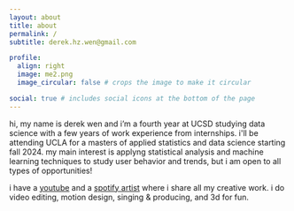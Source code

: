 ```yaml
---
layout: about
title: about
permalink: /
subtitle: derek.hz.wen@gmail.com

profile:
  align: right
  image: me2.png
  image_circular: false # crops the image to make it circular

social: true # includes social icons at the bottom of the page
---
```


hi, my name is derek wen and i’m a fourth year at UCSD studying data science with a few years of work experience from internships. i'll be attending UCLA for a masters of applied statistics and data science starting fall 2024. my main interest is applyng statistical analysis and machine learning techniques to study user behavior and trends, but i am open to all types of opportunities!

i have a [youtube](https://www.youtube.com/@Airikan) and a [spotify artist](https://open.spotify.com/artist/59jdx1Kv1BDDITZndG0eMj?si=H44z-GstR1O2fLveLm89Tw) where i share all my creative work. i do video editing, motion design, singing & producing, and 3d for fun.